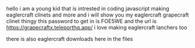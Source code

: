 hello i am a young kid that is intrested in coding javascript making eaglercraft clinets and more and i will show you my eaglercraft grapecraft clinet thingy this password to get in is 
FOE5WE and the url is https://grapecraftx.teleporthq.app/ i love making eaglercraft lanchers too

there is also eaglercraft downloads here in the files
